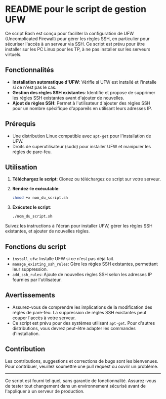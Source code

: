 # README pour le script de gestion UFW

Ce script Bash est conçu pour faciliter la configuration de UFW (Uncomplicated Firewall) pour gérer les règles SSH, en particulier pour sécuriser l'accès à un serveur via SSH.
Ce script est prévu pour être installer sur les PC Linux pour les TP, à ne pas installer sur les serveurs virtuels.

## Fonctionnalités

- **Installation automatique d'UFW**: Vérifie si UFW est installé et l'installe si ce n'est pas le cas.
- **Gestion des règles SSH existantes**: Identifie et propose de supprimer les règles SSH existantes avant d'ajouter de nouvelles.
- **Ajout de règles SSH**: Permet à l'utilisateur d'ajouter des règles SSH pour un nombre spécifique d'appareils en utilisant leurs adresses IP.

## Prérequis

- Une distribution Linux compatible avec `apt-get` pour l'installation de UFW.
- Droits de superutilisateur (sudo) pour installer UFW et manipuler les règles de pare-feu.

## Utilisation

1. **Téléchargez le script**: Clonez ou téléchargez ce script sur votre serveur.
2. **Rendez-le exécutable**:

    ```bash
    chmod +x nom_du_script.sh
    ```

3. **Exécutez le script**:

    ```bash
    ./nom_du_script.sh
    ```

Suivez les instructions à l'écran pour installer UFW, gérer les règles SSH existantes, et ajouter de nouvelles règles.

## Fonctions du script

- `install_ufw`: Installe UFW si ce n'est pas déjà fait.
- `manage_existing_ssh_rules`: Gère les règles SSH existantes, permettant leur suppression.
- `add_ssh_rules`: Ajoute de nouvelles règles SSH selon les adresses IP fournies par l'utilisateur.

## Avertissements

- Assurez-vous de comprendre les implications de la modification des règles de pare-feu. La suppression de règles SSH existantes peut couper l'accès à votre serveur.
- Ce script est prévu pour des systèmes utilisant `apt-get`. Pour d'autres distributions, vous devrez peut-être adapter les commandes d'installation.

## Contribution

Les contributions, suggestions et corrections de bugs sont les bienvenues. Pour contribuer, veuillez soumettre une pull request ou ouvrir un problème.

---

Ce script est fourni tel quel, sans garantie de fonctionnalité. Assurez-vous de tester tout changement dans un environnement sécurisé avant de l'appliquer à un serveur de production.
